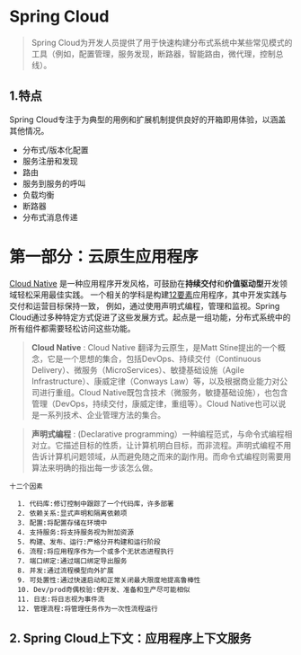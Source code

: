 # Spring Cloud

> Spring Cloud为开发人员提供了用于快速构建分布式系统中某些常见模式的工具（例如，配置管理，服务发现，断路器，智能路由，微代理，控制总线）。

## 1.特点

Spring Cloud专注于为典型的用例和扩展机制提供良好的开箱即用体验，以涵盖其他情况。

* 分布式/版本化配置
* 服务注册和发现
* 路由
* 服务到服务的呼叫
* 负载均衡
* 断路器
* 分布式消息传递

# 第一部分：云原生应用程序

[Cloud Native][cn] 是一种应用程序开发风格，可鼓励在**持续交付**和**价值驱动型**开发领域轻松采用最佳实践。
一个相关的学科是构建[12要素][12factor]应用程序，其中开发实践与交付和运营目标保持一致，
例如，通过使用声明式编程，管理和监视。Spring Cloud通过多种特定方式促进了这些发展方式。起点是一组功能，分布式系统中的所有组件都需要轻松访问这些功能。

> **Cloud Native** : Cloud Native 翻译为云原生，是Matt Stine提出的一个概念，它是一个思想的集合，包括DevOps、持续交付（Continuous Delivery）、微服务（MicroServices）、敏捷基础设施（Agile Infrastructure）、康威定律（Conways Law）等，以及根据商业能力对公司进行重组。Cloud Native既包含技术（微服务，敏捷基础设施），也包含管理（DevOps，持续交付，康威定律，重组等）。Cloud Native也可以说是一系列技术、企业管理方法的集合。

> **声明式编程** : (Declarative programming）一种编程范式，与命令式编程相对立。它描述目标的性质，让计算机明白目标，而非流程。声明式编程不用告诉计算机问题领域，从而避免随之而来的副作用。而命令式编程则需要用算法来明确的指出每一步该怎么做。

```
十二个因素

  1. 代码库:修订控制中跟踪了一个代码库，许多部署
  2. 依赖关系:显式声明和隔离依赖项
  3. 配置:将配置存储在环境中
  4. 支持服务:将支持服务视为附加资源
  5. 构建、发布、运行:严格分开构建和运行阶段
  6. 流程:将应用程序作为一个或多个无状态进程执行
  7. 端口绑定:通过端口绑定导出服务
  8. 并发:通过流程模型向外扩展
  9. 可处置性:通过快速启动和正常关闭最大限度地提高鲁棒性
  10. Dev/prod奇偶校验:使开发、准备和生产尽可能相似
  11. 日志:将日志视为事件流
  12. 管理流程:将管理任务作为一次性流程运行
```

## 2. Spring Cloud上下文：应用程序上下文服务


[cn]: https://tanzu.vmware.com/content/ebooks/migrating-to-cloud-native-application-architectures
[12factor]: https://12factor.net/

